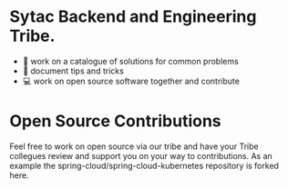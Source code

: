 # Sytac Backend and Engineering Tribe.

- :wrench: work on a catalogue of solutions for common problems
- :pencil: document tips and tricks
- :computer: work on open source software together and contribute

# Open Source Contributions

Feel free to work on open source via our tribe and have your Tribe collegues review and support you on your way to contributions.
As an example the spring-cloud/spring-cloud-kubernetes repository is forked here.
